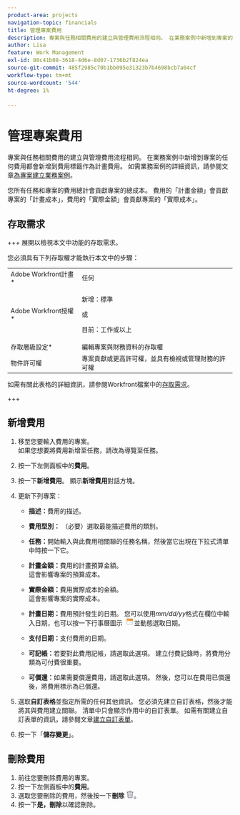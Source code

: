 ```yaml
---
product-area: projects
navigation-topic: financials
title: 管理專案費用
description: 專案與任務相關費用的建立與管理費用流程相同。 在業務案例中新增到專案的任何費用都會新增到費用標籤作為計畫費用。 如需業務案例的詳細資訊，請參閱為專案建立業務案例一文。
author: Lisa
feature: Work Management
exl-id: 80c41b08-3618-4d6e-8d07-1736b2f824ea
source-git-commit: 485f2985c70b1bb095e31323b7b4698bcb7a04cf
workflow-type: tm+mt
source-wordcount: '544'
ht-degree: 1%

---
```


# 管理專案費用

專案與任務相關費用的建立與管理費用流程相同。 在業務案例中新增到專案的任何費用都會新增到費用標籤作為計畫費用。 如需業務案例的詳細資訊，請參閱文章[為專案建立業務案例](../../../manage-work/projects/define-a-business-case/create-business-case.md)。

您所有任務和專案的費用總計會貢獻專案的總成本。 費用的「計畫金額」會貢獻專案的「計畫成本」，費用的「實際金額」會貢獻專案的「實際成本」。

## 存取需求

+++ 展開以檢視本文中功能的存取需求。

您必須具有下列存取權才能執行本文中的步驟：

<table style="table-layout:auto"> 
 <col> 
 <col> 
 <tbody> 
  <tr> 
   <td role="rowheader">Adobe Workfront計畫*</td> 
   <td>任何</td> 
  </tr> 
  <tr> 
   <td role="rowheader">Adobe Workfront授權*</td> 
   <td>
   <p>新增：標準</p>
   <p>或</p>
   <p>目前：工作或以上</p></td> 
  </tr> 
  <tr> 
   <td role="rowheader">存取層級設定*</td> 
   <td>編輯專案與財務資料的存取權</td> 
  </tr> 
  <tr> 
   <td role="rowheader">物件許可權</td> 
   <td>專案貢獻或更高許可權，並具有檢視或管理財務的許可權</td> 
  </tr> 
 </tbody> 
</table>

如需有關此表格的詳細資訊，請參閱Workfront檔案中的[存取需求](/help/quicksilver/administration-and-setup/add-users/access-levels-and-object-permissions/access-level-requirements-in-documentation.md)。

+++

## 新增費用

1. 移至您要輸入費用的專案。\
   如果您想要將費用新增至任務，請改為導覽至任務。
1. 按一下左側面板中的&#x200B;**費用**。
1. 按一下&#x200B;**新增費用**。
顯示&#x200B;**新增費用**&#x200B;對話方塊。
1. 更新下列專案：

   * **描述：**&#x200B;費用的描述。
   * **費用型別：** （必要）選取最能描述費用的類別。
   * **任務：**&#x200B;開始輸入與此費用相關聯的任務名稱，然後當它出現在下拉式清單中時按一下它。
   * **計畫金額：**&#x200B;費用的計畫預算金額。\
     這會影響專案的預算成本。

   * **實際金額：**&#x200B;費用實際成本的金額。\
     這會影響專案的實際成本。

   * **計畫日期：**&#x200B;費用預計發生的日期。 您可以使用&#x200B;*mm/dd/yy*&#x200B;格式在欄位中輸入日期，也可以按一下行事曆圖示  ![行事曆圖示](assets/calendar-icon.png)並動態選取日期。

   * **支付日期：**&#x200B;支付費用的日期。
   * **可記帳：**&#x200B;若要對此費用記帳，請選取此選項。 建立付費記錄時，將費用分類為可付費很重要。
   * **可償還：**&#x200B;如果需要償還費用，請選取此選項。 然後，您可以在費用已償還後，將費用標示為已償還。

1. 選取&#x200B;**自訂表格**&#x200B;並指定所需的任何其他資訊。 您必須先建立自訂表格，然後才能將其與費用建立關聯。 清單中只會顯示作用中的自訂表單。 如需有關建立自訂表單的資訊，請參閱文章[建立自訂表單](/help/quicksilver/administration-and-setup/customize-workfront/create-manage-custom-forms/form-designer/design-a-form/design-a-form.md)。

1. 按一下「**儲存變更**」。

## 刪除費用

1. 前往您要刪除費用的專案。
1. 按一下左側面板中的&#x200B;**費用**。
1. 選取您要刪除的費用，然後按一下&#x200B;**刪除** ![刪除](assets/delete.png)。
1. 按一下&#x200B;**是，刪除**&#x200B;以確認刪除。

